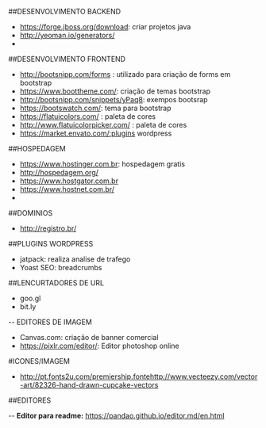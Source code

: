 
##DESENVOLVIMENTO BACKEND

- https://forge.jboss.org/download: criar projetos java
- http://yeoman.io/generators/
- 


##DESENVOLVIMENTO FRONTEND

- http://bootsnipp.com/forms : utilizado para criação de forms em bootstrap
- https://www.boottheme.com/: criação de temas bootstrap
- http://bootsnipp.com/snippets/yPaq8: exempos bootsrap
- https://bootswatch.com/: tema para bootstrap
- https://flatuicolors.com/ : paleta de cores
- http://www.flatuicolorpicker.com/ : paleta de cores
- https://market.envato.com/:plugins wordpress

##HOSPEDAGEM

- https://www.hostinger.com.br: hospedagem gratis
- http://hospedagem.org/
- https://www.hostgator.com.br
- https://www.hostnet.com.br/
- 

##DOMINIOS

- http://registro.br/

##PLUGINS WORDPRESS

- jatpack: realiza analise de trafego
- Yoast SEO: breadcrumbs

##LENCURTADORES DE URL

- goo.gl
- bit.ly

-- EDITORES DE IMAGEM
- Canvas.com: criação de banner comercial
- https://pixlr.com/editor/: Editor photoshop online

#ICONES/IMAGEM
- http://pt.fonts2u.com/premiership.fontehttp://www.vecteezy.com/vector-art/82326-hand-drawn-cupcake-vectors

##EDITORES

-- **Editor para readme:** https://pandao.github.io/editor.md/en.html

